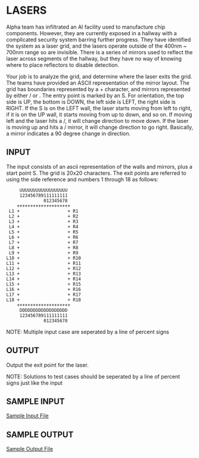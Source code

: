 <!-- RATING: EASY -->
<!-- NAME: LASERS -->
<!-- GENERATOR: generate.pl -->
# LASERS

Alpha team has infiltrated an AI facility used to manufacture chip components. However, they are currently exposed in a hallway with a complicated security system barring further progress. They have identified the system as a laser grid, and the lasers operate outside of the 400nm ~ 700nm range so are invisible. There is a series of mirrors used to reflect the laser across segments of the hallway, but they have no way of knowing where to place reflectors to disable detection.

Your job is to analyze the grid, and determine where the laser exits the grid. The teams have provided an ASCII representation of the mirror layout. The grid has boundaries represented by a + character, and mirrors represented by either / or \. The entry point is marked by an S. For orientation, the top side is UP, the bottom is DOWN, the left side is LEFT, the right side is RIGHT. If the S is on the LEFT wall, the laser starts moving from left to right, if it is on the UP wall, it starts moving from up to down, and so on. If moving left and the laser hits a /, it will change direction to move down. If the laser is moving up and hits a / mirror, it will change direction to go right. Basically, a mirror indicates a 90 degree change in direction.

## INPUT
The input consists of an ascii representation of the walls and mirrors, plus a start point S. The grid is 20x20 characters. The exit points are referred to using the side reference and numbers 1 through 18 as follows: 

	     UUUUUUUUUUUUUUUUUU
	     123456789111111111
	              012345678
	    ++++++++++++++++++++
	 L1 +                  + R1
	 L2 +                  + R2
	 L3 +                  + R3
	 L4 +                  + R4
	 L5 +                  + R5
	 L6 +                  + R6
	 L7 +                  + R7
	 L8 +                  + R8
	 L9 +                  + R9
	L10 +                  + R10
	L11 +                  + R11
	L12 +                  + R12
	L13 +                  + R13
	L14 +                  + R14
	L15 +                  + R15
	L16 +                  + R16
	L17 +                  + R17
	L18 +                  + R18
	    ++++++++++++++++++++
	     DDDDDDDDDDDDDDDDDD
	     123456789111111111
	              012345678

NOTE: Multiple input case are seperated by a line of percent signs

## OUTPUT
Output the exit point for the laser.

NOTE: Solutions to test cases should be seperated by a line of percent signs just like the input

## SAMPLE INPUT
<a target=new href='/include/lasers-hard-input.txt'>Sample Input File</a>
## SAMPLE OUTPUT
<a target=new href='/include/lasers-hard-output.txt'>Sample Output File</a>
